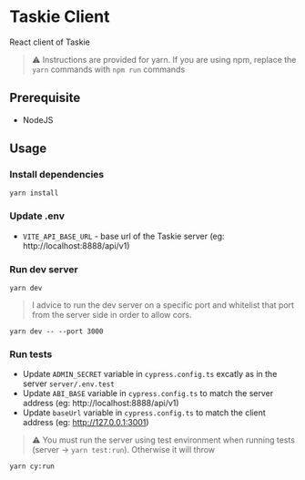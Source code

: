 
# Taskie Client
React client of Taskie
> ⚠️ Instructions are provided for yarn. If you are using npm, replace the `yarn` commands with `npm run` commands

## Prerequisite
- NodeJS

## Usage
### Install dependencies
```
yarn install
```

### Update .env
- `VITE_API_BASE_URL` - base url of the Taskie server (eg: http://localhost:8888/api/v1)


### Run dev server
```
yarn dev
```
> I advice to run the dev server on a specific port and whitelist that port from the server side in order to allow cors.
```
yarn dev -- --port 3000
```

### Run tests
- Update `ADMIN_SECRET` variable in `cypress.config.ts` excatly as in the server `server/.env.test`
- Update `ABI_BASE` variable in `cypress.config.ts` to match the server address (eg: http://localhost:8888/api/v1)
- Update `baseUrl` variable in `cypress.config.ts` to match the client address (eg: http://127.0.0.1:3001) 
> ⚠️ You must run the server using test environment when running tests (server -> `yarn test:run`). Otherwise it will throw
```
yarn cy:run
```